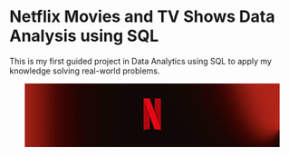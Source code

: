 # Netflix Movies and TV Shows Data Analysis using SQL
This is my first guided project in Data Analytics using SQL to apply my knowledge solving real-world problems.

<p align='center'>
<img src ='https://github.com/LukeTritsis13/NETFLIX_Project_SQL/blob/main/netflix_logo_2.jpg',width='350'>
